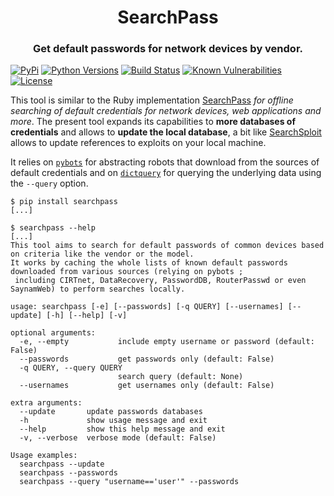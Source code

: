 <h1 align="center">SearchPass</h1>
<h3 align="center">Get default passwords for network devices by vendor.</h3>

[![PyPi](https://img.shields.io/pypi/v/searchpass.svg)](https://pypi.python.org/pypi/searchpass/)
[![Python Versions](https://img.shields.io/pypi/pyversions/searchpass.svg)](https://pypi.python.org/pypi/searchpass/)
[![Build Status](https://github.com/dhondta/searchpass/actions/workflows/python-package.yml/badge.svg)](https://github.com/dhondta/searchpass/actions/workflows/python-package.yml)
[![Known Vulnerabilities](https://snyk.io/test/github/dhondta/searchpass/badge.svg?targetFile=requirements.txt)](https://snyk.io/test/github/dhondta/searchpass?targetFile=requirements.txt)
[![License](https://img.shields.io/pypi/l/searchpass.svg)](https://pypi.python.org/pypi/searchpass/)

This tool is similar to the Ruby implementation [SearchPass](https://github.com/michenriksen/searchpass) *for offline searching of default credentials for network devices, web applications and more*. The present tool expands its capabilities to **more databases of credentials** and allows to **update the local database**, a bit like [SearchSploit](https://www.exploit-db.com/searchsploit) allows to update references to exploits on your local machine.

It relies on [`pybots`](https://github.com/dhondta/pybots) for abstracting robots that download from the sources of default credentials and on [`dictquery`](https://github.com/cyberlis/dictquery) for querying the underlying data using the `--query` option.

```session
$ pip install searchpass
[...]

$ searchpass --help
[...]
This tool aims to search for default passwords of common devices based on criteria like the vendor or the model.
It works by caching the whole lists of known default passwords downloaded from various sources (relying on pybots ;
 including CIRTnet, DataRecovery, PasswordDB, RouterPasswd or even SaynamWeb) to perform searches locally.

usage: searchpass [-e] [--passwords] [-q QUERY] [--usernames] [--update] [-h] [--help] [-v]

optional arguments:
  -e, --empty           include empty username or password (default: False)
  --passwords           get passwords only (default: False)
  -q QUERY, --query QUERY
                        search query (default: None)
  --usernames           get usernames only (default: False)

extra arguments:
  --update       update passwords databases
  -h             show usage message and exit
  --help         show this help message and exit
  -v, --verbose  verbose mode (default: False)

Usage examples:
  searchpass --update
  searchpass --passwords
  searchpass --query "username=='user'" --passwords
```


